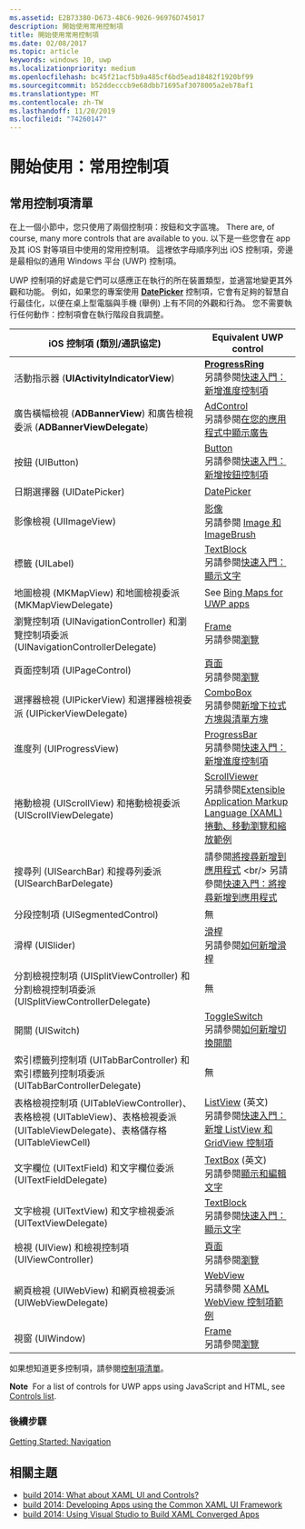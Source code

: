 ```yaml
---
ms.assetid: E2B73380-D673-48C6-9026-96976D745017
description: 開始使用常用控制項
title: 開始使用常用控制項
ms.date: 02/08/2017
ms.topic: article
keywords: windows 10, uwp
ms.localizationpriority: medium
ms.openlocfilehash: bc45f21acf5b9a485cf6bd5ead18482f1920bf99
ms.sourcegitcommit: b52ddecccb9e68dbb71695af3078005a2eb78af1
ms.translationtype: MT
ms.contentlocale: zh-TW
ms.lasthandoff: 11/20/2019
ms.locfileid: "74260147"
---
```

# <a name="getting-started-common-controls"></a>開始使用：常用控制項


## <a name="common-controls-list"></a>常用控制項清單

在上一個小節中，您只使用了兩個控制項：按鈕和文字區塊。 There are, of course, many more controls that are available to you. 以下是一些您會在 app 及其 iOS 對等項目中使用的常用控制項。 這裡依字母順序列出 iOS 控制項，旁邊是最相似的通用 Windows 平台 (UWP) 控制項。

UWP 控制項的好處是它們可以感應正在執行的所在裝置類型，並適當地變更其外觀和功能。 例如，如果您的專案使用 [**DatePicker**](https://docs.microsoft.com/previous-versions/windows/apps/br211681(v=win.10)) 控制項，它會有足夠的智慧自行最佳化，以便在桌上型電腦與手機 (舉例) 上有不同的外觀和行為。 您不需要執行任何動作：控制項會在執行階段自我調整。

| iOS 控制項 (類別/通訊協定) | Equivalent UWP control |
|------------------------------|--------------------------------------|
| 活動指示器 (**UIActivityIndicatorView**) | [**ProgressRing**](https://docs.microsoft.com/uwp/api/Windows.UI.Xaml.Controls.ProgressRing) <br/> 另請參閱[快速入門：新增進度控制項](https://docs.microsoft.com/previous-versions/windows/apps/hh780651(v=win.10)) |
| 廣告橫幅檢視 (**ADBannerView**) 和廣告檢視委派 (**ADBannerViewDelegate**) | [AdControl](https://docs.microsoft.com/uwp/api/microsoft.advertising.winrt.ui.adcontrol) <br/> 另請參閱[在您的應用程式中顯示廣告](../monetize/display-ads-in-your-app.md) |
| 按鈕 (UIButton) | [Button](https://docs.microsoft.com/uwp/api/Windows.UI.Xaml.Controls.Button) <br/> 另請參閱[快速入門：新增按鈕控制項](https://docs.microsoft.com/previous-versions/windows/apps/jj153346(v=win.10)) |
| 日期選擇器 (UIDatePicker) | [DatePicker](https://docs.microsoft.com/previous-versions/windows/apps/br211681(v=win.10)) |
| 影像檢視 (UIImageView) | [影像](https://docs.microsoft.com/uwp/api/Windows.UI.Xaml.Controls.Image) <br/> 另請參閱 [Image 和 ImageBrush](https://docs.microsoft.com/windows/uwp/controls-and-patterns/images-imagebrushes) |
| 標籤 (UILabel) | [TextBlock](https://docs.microsoft.com/uwp/api/Windows.UI.Xaml.Controls.TextBlock) <br/> 另請參閱[快速入門：顯示文字](https://docs.microsoft.com/previous-versions/windows/apps/hh700392(v=win.10)) |
| 地圖檢視 (MKMapView) 和地圖檢視委派 (MKMapViewDelegate) | See [Bing Maps for UWP apps](https://msdn.microsoft.com/library/hh846481) |
| 瀏覽控制項 (UINavigationController) 和瀏覽控制項委派 (UINavigationControllerDelegate) | [Frame](https://docs.microsoft.com/uwp/api/Windows.UI.Xaml.Controls.Frame) <br/> 另請參閱[瀏覽](https://docs.microsoft.com/windows/uwp/layout/navigation-basics) |
| 頁面控制項 (UIPageControl) | [頁面](https://docs.microsoft.com/uwp/api/Windows.UI.Xaml.Controls.Page) <br/> 另請參閱[瀏覽](https://docs.microsoft.com/windows/uwp/layout/navigation-basics) |
| 選擇器檢視 (UIPickerView) 和選擇器檢視委派 (UIPickerViewDelegate) | [ComboBox](https://docs.microsoft.com/uwp/api/Windows.UI.Xaml.Controls.ComboBox) <br/> 另請參閱[新增下拉式方塊與清單方塊](https://docs.microsoft.com/previous-versions/windows/apps/hh780616(v=win.10)) |
| 進度列 (UIProgressView) | [ProgressBar](https://docs.microsoft.com/uwp/api/Windows.UI.Xaml.Controls.ProgressBar) <br/> 另請參閱[快速入門：新增進度控制項](https://docs.microsoft.com/previous-versions/windows/apps/hh780651(v=win.10)) |
| 捲動檢視 (UIScrollView) 和捲動檢視委派 (UIScrollViewDelegate) | [ScrollViewer](https://docs.microsoft.com/uwp/api/Windows.UI.Xaml.Controls.ScrollViewer) <br/>  另請參閱[Extensible Application Markup Language (XAML) 捲動、移動瀏覽和縮放範例](https://code.msdn.microsoft.com/windowsapps/xaml-scrollviewer-pan-and-949d29e9) |
| 搜尋列 (UISearchBar) 和搜尋列委派 (UISearchBarDelegate) | 請參閱[將搜尋新增到應用程式](https://docs.microsoft.com/previous-versions/windows/apps/jj130767(v=win.10)) <br/>  另請參閱[快速入門：將搜尋新增到應用程式](https://docs.microsoft.com/previous-versions/windows/apps/hh868180(v=win.10)) |
| 分段控制項 (UISegmentedControl) | 無 |
| 滑桿 (UISlider) | [滑桿](https://docs.microsoft.com/uwp/api/Windows.UI.Xaml.Controls.Slider) <br/>  另請參閱[如何新增滑桿](https://docs.microsoft.com/previous-versions/windows/apps/hh868197(v=win.10)) |
| 分割檢視控制項 (UISplitViewController) 和分割檢視控制項委派 (UISplitViewControllerDelegate) | 無 |
| 開關 (UISwitch) | [ToggleSwitch](https://docs.microsoft.com/uwp/api/Windows.UI.Xaml.Controls.ToggleSwitch) <br/>  另請參閱[如何新增切換開關](https://docs.microsoft.com/previous-versions/windows/apps/hh868198(v=win.10)) |
| 索引標籤列控制項 (UITabBarController) 和索引標籤列控制項委派 (UITabBarControllerDelegate) | 無 |
| 表格檢視控制項 (UITableViewController)、表格檢視 (UITableView)、表格檢視委派 (UITableViewDelegate)、表格儲存格 (UITableViewCell) | [ListView](https://docs.microsoft.com/uwp/api/Windows.UI.Xaml.Controls.ListView) \(英文\) <br/>  另請參閱[快速入門：新增 ListView 和 GridView 控制項](https://docs.microsoft.com/previous-versions/windows/apps/hh780650(v=win.10)) |
| 文字欄位 (UITextField) 和文字欄位委派 (UITextFieldDelegate) | [TextBox](https://docs.microsoft.com/uwp/api/Windows.UI.Xaml.Controls.TextBox) \(英文\) <br/>  另請參閱[顯示和編輯文字](https://docs.microsoft.com/windows/uwp/design/controls-and-patterns/text-controls) |
| 文字檢視 (UITextView) 和文字檢視委派 (UITextViewDelegate) | [TextBlock](https://docs.microsoft.com/uwp/api/Windows.UI.Xaml.Controls.TextBlock) <br/>  另請參閱[快速入門：顯示文字](https://docs.microsoft.com/previous-versions/windows/apps/hh700392(v=win.10)) |
| 檢視 (UIView) 和檢視控制項 (UIViewController) | [頁面](https://docs.microsoft.com/uwp/api/Windows.UI.Xaml.Controls.Page) <br/>  另請參閱[瀏覽](https://docs.microsoft.com/windows/uwp/layout/navigation-basics) |
| 網頁檢視 (UIWebView) 和網頁檢視委派 (UIWebViewDelegate) | [WebView](https://docs.microsoft.com/uwp/api/Windows.UI.Xaml.Controls.WebView) <br/>  另請參閱 [XAML WebView 控制項範例](https://code.msdn.microsoft.com/windowsapps/XAML-WebView-control-sample-58ad63f7) |
| 視窗 (UIWindow) | [Frame](https://docs.microsoft.com/uwp/api/Windows.UI.Xaml.Controls.Frame) <br/>  另請參閱[瀏覽](https://docs.microsoft.com/windows/uwp/layout/navigation-basics) |

如果想知道更多控制項，請參閱[控制項清單](https://docs.microsoft.com/windows/uwp/design/controls-and-patterns/)。

**Note**  For a list of controls for UWP apps using JavaScript and HTML, see [Controls list](https://docs.microsoft.com/previous-versions/windows/apps/hh465453(v=win.10)).

### <a name="next-step"></a>後續步驟

[Getting Started: Navigation](getting-started-navigation.md)

## <a name="related-topics"></a>相關主題

* [build 2014: What about XAML UI and Controls?](https://channel9.msdn.com/Events/Build/2014/2-516)
* [build 2014: Developing Apps using the Common XAML UI Framework](https://channel9.msdn.com/Events/Build/2014/2-507)
* [build 2014: Using Visual Studio to Build XAML Converged Apps](https://channel9.msdn.com/Events/Build/2014/3-591)
